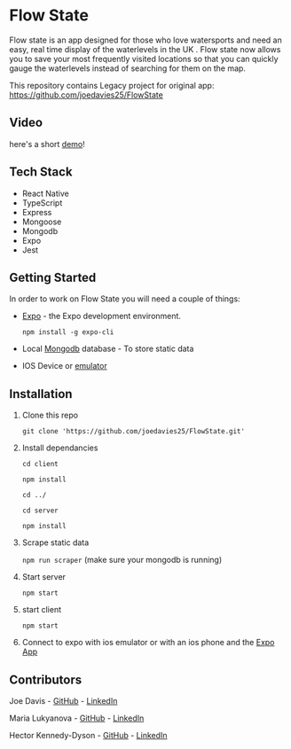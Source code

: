 # Flow State
Flow state is an app designed for those who love watersports and need an easy, real time display of the waterlevels in the UK . Flow state now allows you to save your most frequently visited locations so that you can quickly gauge the waterlevels instead of searching for them on the map.

This repository contains Legacy project for original app: https://github.com/joedavies25/FlowState

## Video
here's a short [demo](https://www.youtube.com/watch?v=oXYnGpOsYNw)!

## Tech Stack
- React Native
- TypeScript
- Express
- Mongoose
- Mongodb
- Expo
- Jest

## Getting Started

In order to work on Flow State you will need a couple of things:

- [Expo](https://docs.expo.io/) -  the Expo development environment.

   `npm install -g expo-cli`

- Local [Mongodb](https://docs.mongodb.com/manual/installation/) database - To store static data

- IOS Device or [emulator](https://apps.apple.com/us/app/xcode/id497799835?mt=12)



## Installation

1. Clone this repo

   `git clone 'https://github.com/joedavies25/FlowState.git'`

2. Install dependancies

   `cd client`

   `npm install`

   `cd ../`

   `cd server`

   `npm install`

3. Scrape static data

   `npm run scraper` (make sure your mongodb is running)

4. Start server

   `npm start`

5. start client

   `npm start`

6. Connect to expo with ios emulator or with an ios phone and the [Expo App](https://apps.apple.com/gb/app/expo-go/id982107779)

## Contributors

Joe Davis - [GitHub](https://github.com/joedavies25) - [LinkedIn](https://www.linkedin.com/in/joe-davies-2b198220a/)

Maria Lukyanova - [GitHub](https://github.com/marlukyanova) - [LinkedIn](https://www.linkedin.com/in/marlukyanova/)

Hector Kennedy-Dyson - [GitHub](https://github.com/hectorkd) - [LinkedIn](https://www.linkedin.com/in/hector-kennedy-dyson/)
